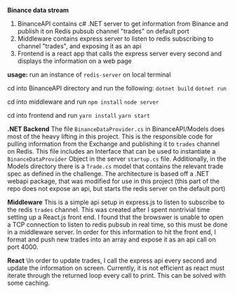 **Binance data stream**


1. BinanceAPI contains c# .NET server to get information from Binance and publish it on Redis pubsub channel "trades" on default port
2. Middleware contains express server to listen to redis subscribing to channel "trades", and exposing it as an api 
3. Frontend is a react app that calls the express server every second and displays the information on a web page


**usage:**
run an instance of `redis-server` on local terminal

cd into BinanceAPI directory and run the following:
`dotnet build`
`dotnet run`

cd into middleware and run
`npm install`
`node server`

cd into frontend and run
`yarn install`
`yarn start`

**.NET Backend**
The file `BinanceDataProvider.cs` in BinanceAPI/Models does most of the heavy lifting in this project. This is the responsible code for pulling information from the Exchange and publishing it to `trades` channel on Redis. This file includes an Interface that can be used to instantiate a `BinanceDataProvider` Object in the server `startup.cs` file. Additionally, in the Models directory there is a `Trade.cs` model that contains the relevant trade spec as defined in the challenge. The architecture is based off a .NET webapi package, that was modified for use in this project (this part of the repo does not expose an api, but starts the redis server on the default port)

**Middleware**
This is a simple api setup in express.js to listen to subscribe to the redis `trades` channel. This was created after I spent nontrivial time setting up a React.js front end. I found that the browswer is unable to open a TCP connection to listen to redis pubsub in real time, so this must be done in a middleware server. In order for this information to hit the front end, I format and push new trades into an array and expose it as an api call on port 4000.

**React**
\In order to update trades, I call the express api every second and update the information on screen. Currently, it is not efficient as react must iterate through the returned loop every call to print. This can be solved with some caching. 
